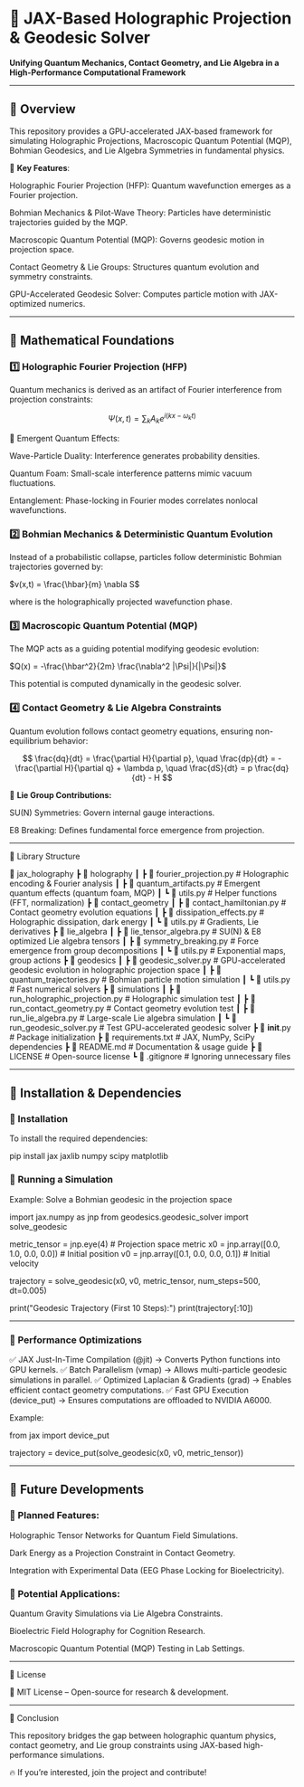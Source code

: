 
# 🚀 JAX-Based Holographic Projection & Geodesic Solver

**Unifying Quantum Mechanics, Contact Geometry, and Lie Algebra in a High-Performance Computational Framework**


---

## 🔹 Overview

This repository provides a GPU-accelerated JAX-based framework for simulating Holographic Projections, Macroscopic Quantum Potential (MQP), Bohmian Geodesics, and Lie Algebra Symmetries in fundamental physics.

🚀 **Key Features**:

Holographic Fourier Projection (HFP): Quantum wavefunction emerges as a Fourier projection.

Bohmian Mechanics & Pilot-Wave Theory: Particles have deterministic trajectories guided by the MQP.

Macroscopic Quantum Potential (MQP): Governs geodesic motion in projection space.

Contact Geometry & Lie Groups: Structures quantum evolution and symmetry constraints.

GPU-Accelerated Geodesic Solver: Computes particle motion with JAX-optimized numerics.

---

## 🔹 Mathematical Foundations

### 1️⃣ Holographic Fourier Projection (HFP)

Quantum mechanics is derived as an artifact of Fourier interference from projection constraints:

$$
\Psi(x, t) = \sum_k A_k e^{i(kx - \omega_k t)}
$$

📌 Emergent Quantum Effects:

Wave-Particle Duality: Interference generates probability densities.

Quantum Foam: Small-scale interference patterns mimic vacuum fluctuations.

Entanglement: Phase-locking in Fourier modes correlates nonlocal wavefunctions.


### 2️⃣ Bohmian Mechanics & Deterministic Quantum Evolution

Instead of a probabilistic collapse, particles follow deterministic Bohmian trajectories governed by:

$v(x,t) = \frac{\hbar}{m} \nabla S$

where is the holographically projected wavefunction phase.

### 3️⃣ Macroscopic Quantum Potential (MQP)

The MQP acts as a guiding potential modifying geodesic evolution:

$Q(x) = -\frac{\hbar^2}{2m} \frac{\nabla^2 |\Psi|}{|\Psi|}$

This potential is computed dynamically in the geodesic solver.

### 4️⃣ Contact Geometry & Lie Algebra Constraints

Quantum evolution follows contact geometry equations, ensuring non-equilibrium behavior:

$$
\frac{dq}{dt} = \frac{\partial H}{\partial p}, \quad \frac{dp}{dt} = -\frac{\partial H}{\partial q} + \lambda p, \quad \frac{dS}{dt} = p \frac{dq}{dt} - H
$$

📌 **Lie Group Contributions:**

SU(N) Symmetries: Govern internal gauge interactions.

E8 Breaking: Defines fundamental force emergence from projection.

---

🔹 Library Structure

📂 jax_holography
 ┣ 📂 holography
 ┃ ┣ 📜 fourier_projection.py # Holographic encoding & Fourier analysis
 ┃ ┣ 📜 quantum_artifacts.py # Emergent quantum effects (quantum foam, MQP)
 ┃ ┗ 📜 utils.py # Helper functions (FFT, normalization)
 ┣ 📂 contact_geometry
 ┃ ┣ 📜 contact_hamiltonian.py # Contact geometry evolution equations
 ┃ ┣ 📜 dissipation_effects.py # Holographic dissipation, dark energy
 ┃ ┗ 📜 utils.py # Gradients, Lie derivatives
 ┣ 📂 lie_algebra
 ┃ ┣ 📜 lie_tensor_algebra.py # SU(N) & E8 optimized Lie algebra tensors
 ┃ ┣ 📜 symmetry_breaking.py # Force emergence from group decompositions
 ┃ ┗ 📜 utils.py # Exponential maps, group actions
 ┣ 📂 geodesics
 ┃ ┣ 📜 geodesic_solver.py # GPU-accelerated geodesic evolution in holographic projection space
 ┃ ┣ 📜 quantum_trajectories.py # Bohmian particle motion simulation
 ┃ ┗ 📜 utils.py # Fast numerical solvers
 ┣ 📂 simulations
 ┃ ┣ 📜 run_holographic_projection.py # Holographic simulation test
 ┃ ┣ 📜 run_contact_geometry.py # Contact geometry evolution test
 ┃ ┣ 📜 run_lie_algebra.py # Large-scale Lie algebra simulation
 ┃ ┗ 📜 run_geodesic_solver.py # Test GPU-accelerated geodesic solver
 ┣ 📜 __init__.py # Package initialization
 ┣ 📜 requirements.txt # JAX, NumPy, SciPy dependencies
 ┣ 📜 README.md # Documentation & usage guide
 ┣ 📜 LICENSE # Open-source license
 ┗ 📜 .gitignore # Ignoring unnecessary files


---

## 🔹 Installation & Dependencies

### 🔧 Installation

To install the required dependencies:

pip install jax jaxlib numpy scipy matplotlib

### 💾 Running a Simulation

Example: Solve a Bohmian geodesic in the projection space

import jax.numpy as jnp
from geodesics.geodesic_solver import solve_geodesic

metric_tensor = jnp.eye(4) # Projection space metric
x0 = jnp.array([0.0, 1.0, 0.0, 0.0]) # Initial position
v0 = jnp.array([0.1, 0.0, 0.0, 0.1]) # Initial velocity

trajectory = solve_geodesic(x0, v0, metric_tensor, num_steps=500, dt=0.005)

print("Geodesic Trajectory (First 10 Steps):")
print(trajectory[:10])


---

### 🔹 Performance Optimizations

✅ JAX Just-In-Time Compilation (@jit) → Converts Python functions into GPU kernels.
✅ Batch Parallelism (vmap) → Allows multi-particle geodesic simulations in parallel.
✅ Optimized Laplacian & Gradients (grad) → Enables efficient contact geometry computations.
✅ Fast GPU Execution (device_put) → Ensures computations are offloaded to NVIDIA A6000.

Example:

from jax import device_put

trajectory = device_put(solve_geodesic(x0, v0, metric_tensor))


---

## 🔹 Future Developments

### 🚀 Planned Features:

Holographic Tensor Networks for Quantum Field Simulations.

Dark Energy as a Projection Constraint in Contact Geometry.

Integration with Experimental Data (EEG Phase Locking for Bioelectricity).


### 🔬 Potential Applications:

Quantum Gravity Simulations via Lie Algebra Constraints.

Bioelectric Field Holography for Cognition Research.

Macroscopic Quantum Potential (MQP) Testing in Lab Settings.

---

🔹 License

📜 MIT License – Open-source for research & development.


---

📜 Conclusion

This repository bridges the gap between holographic quantum physics, contact geometry, and Lie group constraints using JAX-based high-performance simulations.

🔥 If you’re interested, join the project and contribute!


